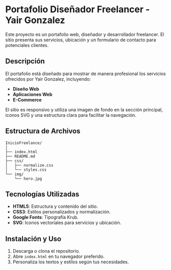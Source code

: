 # Portafolio Diseñador Freelancer - Yair Gonzalez

Este proyecto es un portafolio web, diseñador y desarrollador freelancer. El sitio presenta sus servicios, ubicación y un formulario de contacto para potenciales clientes.

## Descripción

El portafolio está diseñado para mostrar de manera profesional los servicios ofrecidos por Yair Gonzalez, incluyendo:

- **Diseño Web**
- **Aplicaciones Web**
- **E-Commerce**

El sitio es responsivo y utiliza una imagen de fondo en la sección principal, iconos SVG y una estructura clara para facilitar la navegación.

## Estructura de Archivos

```
InicioFreelance/
│
├── index.html
├── README.md
├── css/
│   ├── normalize.css
│   └── styles.css
└── img/
    └── hero.jpg
```

## Tecnologías Utilizadas

- **HTML5**: Estructura y contenido del sitio.
- **CSS3**: Estilos personalizados y normalización.
- **Google Fonts**: Tipografía Krub.
- **SVG**: Iconos vectoriales para servicios y ubicación.

## Instalación y Uso

1. Descarga o clona el repositorio.
2. Abre `index.html` en tu navegador preferido.
3. Personaliza los textos y estilos según tus necesidades.


